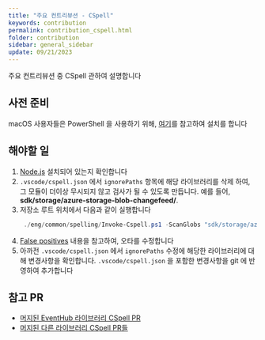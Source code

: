 ```yaml
---
title: "주요 컨트리뷰션 - CSpell"
keywords: contribution
permalink: contribution_cspell.html
folder: contribution
sidebar: general_sidebar
update: 09/21/2023
---
```


주요 컨트리뷰션 중 CSpell 관하여 설명합니다

## 사전 준비
macOS 사용자들은 PowerShell 을 사용하기 위해, [여기](https://learn.microsoft.com/en-us/powershell/scripting/install/installing-powershell-on-macos?view=powershell-7.2)를 참고하여 설치를 합니다


## 해야할 일
1. [Node.js](https://nodejs.org/en/download/) 설치되어 있는지 확인합니다
2. `.vscode/cspell.json` 에서 `ignorePaths` 항목에 해당 라이브러리를 삭제 하여, 그 모듈이 더이상 무시되지 않고 검사가 될 수 있도록 만듭니다. 예를 들어, **sdk/storage/azure-storage-blob-changefeed/**. 
3. 저장소 루트 위치에서 다음과 같이 실행합니다
   ```powershell
    ./eng/common/spelling/Invoke-Cspell.ps1 -ScanGlobs "sdk/storage/azure-storage-blob-changefeed/**"
    ```
4. [False positives](http://aka.ms/azsdk/engsys/spellcheck) 내용을 참고하여, 오타를 수정합니다
5. 아까전 `.vscode/cspell.json` 에서 `ignorePaths` 수정에 해당한 라이브러리에 대해 변경사항을 확인합니다. `.vscode/cspell.json` 을 포함한 변경사항을 git 에 반영하여 추가합니다

## 참고 PR
- [머지된 EventHub 라이브러리 CSpell PR](https://github.com/Azure/azure-sdk-for-python/pull/26218)
- [머지된 다른 라이브러리 CSpell PR들](https://github.com/Azure/azure-sdk-for-python/pulls?q=is%3Apr+is%3Amerged+cspell)
